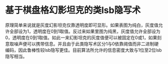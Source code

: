 # 基于棋盘格幻影坦克的类lsb隐写术

原理简单来说就是灰度幻影坦克仅靠透明度即可显形。如果表图为纯白，灰度值允许全部设为1，透明度在0到1取值。反过来如果里图为纯黑，灰度值允许全部设为0，透明度在0到1取值。如此一来幻影坦克的灰度值便可以被固定在0或1，如果刻意取噪声便可以携带信息。并且由于此类隐写术区分1与0依靠阈值而非二进制硬编码，因此鲁棒性较lsb隐写更佳。目前算法所允许的信息密度大致与1位至2位lsb隐写相当。
